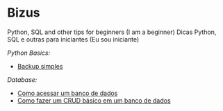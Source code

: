 # Bizus
Python, SQL and other tips for beginners (I am a beginner)
Dicas Python, SQL e outras para iniciantes (Eu sou iniciante)

*Python Basics:*
- [Backup simples](simple-folder-backup)

*Database:*
- [Como acessar um banco de dados](database-basics)
- [Como fazer um CRUD básico em um banco de dados](database-crud-python-sqlite3)

